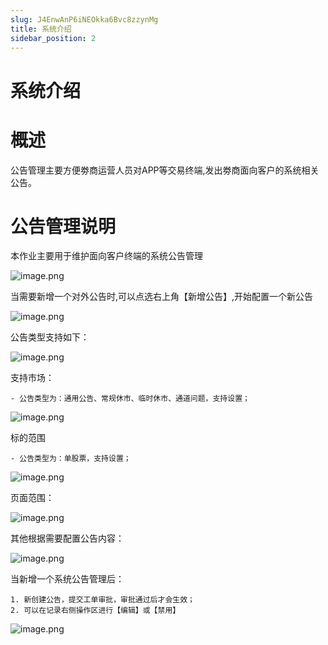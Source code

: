 ```yaml
---
slug: J4EnwAnP6iNEOkka6Bvc8zzynMg
title: 系统介绍
sidebar_position: 2
---
```



# 系统介绍


# 概述


公告管理主要方便劵商运营人员对APP等交易终端,发出劵商面向客户的系统相关公告。


# 公告管理说明


本作业主要用于维护面向客户终端的系统公告管理


![image.png](/assets/d04744090fcd61879ac0026fae04904a.png)


当需要新增一个对外公告时,可以点选右上角【新增公告】,开始配置一个新公告


![image.png](/assets/5341074003c9dd1cb0e63d2c93c91b8c.png)


公告类型支持如下：                                                                          


![image.png](/assets/9cacb3d27eb71cd5d6dabecac56bf1e5.png)


支持市场：

    - 公告类型为：通用公告、常规休市、临时休市、通道问题，支持设置；

![image.png](/assets/e0278af1c253cc8ae9db9343f93a4f9b.png)


标的范围

    - 公告类型为：单股票，支持设置；

![image.png](/assets/833a8aed381d00925fd87eddf9e59e8e.png)


页面范围：


![image.png](/assets/a21981aef462e48ef6409da2b9aece58.png)


其他根据需要配置公告内容：


![image.png](/assets/d2a89e68be6e457057390c9c2178bd48.png)


当新增一个系统公告管理后：

    1. 新创建公告，提交工单审批，审批通过后才会生效；
    2. 可以在记录右侧操作区进行【编辑】或【禁用】

![image.png](/assets/0206ffab53bd063c29f0a3d9f3508965.png)

